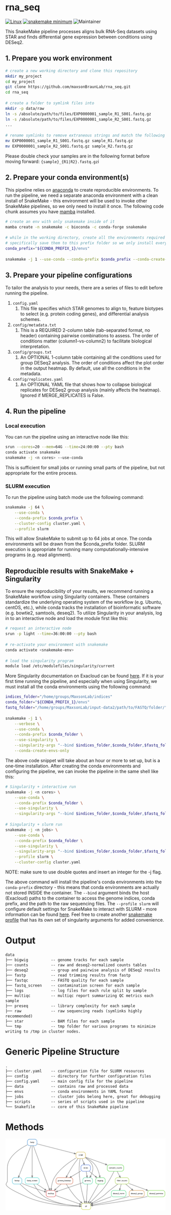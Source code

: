 # rna_seq

[![Linux](https://svgshare.com/i/Zhy.svg)](https://svgshare.com/i/Zhy.svg)
[![snakemake minimum](https://img.shields.io/badge/snakemake->=5.32-<COLOR>.svg)](https://shields.io/)
![Maintainer](https://img.shields.io/badge/maintainer-gartician-blue)

This SnakeMake pipeline processes aligns bulk RNA-Seq datasets using STAR and finds differential gene expression between conditions using DESeq2. 

## 1. Prepare you work environment

```bash
# create a new working directory and clone this repository
mkdir my_project
cd my_project
git clone https://github.com/maxsonBraunLab/rna_seq.git
cd rna_seq

# create a folder to symlink files into
mkdir -p data/raw
ln -s /absolute/path/to/files/EXP0000001_sample_R1_S001.fastq.gz
ln -s /absolute/path/to/files/EXP0000001_sample_R2_S001.fastq.gz
...

# rename symlinks to remove extraneous strings and match the following format:  {sample}_{R1|R2}.fastq.gz
mv EXP0000001_sample_R1_S001.fastq.gz sample_R1.fastq.gz
mv EXP0000001_sample_R2_S001.fastq.gz sample_R2.fastq.gz
```

Please double check your samples are in the following format before moving forward: `{sample}_{R1|R2}.fastq.gz`i

## 2. Prepare your conda environment(s)

This pipeline relies on [anaconda](https://www.anaconda.com/) to create reproducible environments. To run the pipeline, we need a separate anaconda environment with a clean install of SnakeMake - this environment will be used to invoke other SnakeMake pipelines, so we only need to install it once. The following code chunk assumes you have [mamba](https://github.com/mamba-org/mamba) installed.

```bash
# create an env with only snakemake inside of it
mamba create -n snakemake -c bioconda -c conda-forge snakemake

# while in the working directory, create all the environments required in the pipeline.
# specifically save them to this prefix folder so we only install everything once.
conda_prefix="${CONDA_PREFIX_1}/envs"

snakemake -j 1 --use-conda --conda-prefix $conda_prefix --conda-create-envs-only
```

## 3. Prepare your pipeline configurations

To tailor the analysis to your needs, there are a series of files to edit before running the pipeline. 

1. `config.yaml`
   1. This file specifies which STAR genomes to align to, feature biotypes to select (e.g. protein coding genes), and differential analysis schemes. 
2. `config/metadata.txt`
   1. This is a REQUIRED 2-column table (tab-separated format, no header) containing pairwise combinations to assess. The order of conditions matter (column1-vs-column2) to facilitate biological interpretation. 
3. `config/groups.txt`
   1. An OPTIONAL 1-column table containing all the conditions used for group DESeq2 analysis. The order of conditions affect the plot order in the output heatmap. By default, use all the conditions in the metadata.
4. `config/replicates.yaml`
   1. An OPTIONAL YAML file that shows how to collapse biological replicates for DESeq2 group analysis (mainly affects the heatmap). Ignored if MERGE_REPLICATES is False.

## 4. Run the pipeline

### Local execution

You can run the pipeline using an interactive node like this:

```bash
srun --cores=20 --mem=64G --time=24:00:00 --pty bash
conda activate snakemake
snakemake -j <n cores> --use-conda
```

This is sufficient for small jobs or running small parts of the pipeline, but not appropriate for the entire process.

### SLURM execution

To run the pipeline using batch mode use the following command:

```bash
snakemake -j 64 \
	--use-conda \
	--conda-prefix $conda_prefix \
	--cluster-config cluster.yaml \
	--profile slurm 
```

This will allow SnakeMake to submit up to 64 jobs at once. The conda environments will be drawn from the $conda_prefix folder.  SLURM execution is appropriate for running many computationally-intensive programs (e.g. read alignment).

## Reproducible results with SnakeMake + Singularity

To ensure the reproducibility of your results, we  recommend running a SnakeMake workflow using Singularity containers.  These containers standardize the underlying operating system of the  workflow (e.g. Ubuntu, centOS, etc.), while conda tracks the  installation of bioinformatic software (e.g. bowtie2, samtools, deseq2). To utilize Singularity in your analysis, log in to an interactive node  and load the module first like this:

```bash
# request an interactive node
srun -p light --time=36:00:00 --pty bash

# re-activate your environment with snakemake
conda activate <snakemake-env>

# load the singularity program
module load /etc/modulefiles/singularity/current
```

More Singularity documentation on Exacloud can be found [here](https://wiki.ohsu.edu/display/ACC/Exacloud%3A+Singularity). If it is your first time running the pipeline, and especially when  using Singularity, we must install all the conda environments using the  following command:

```bash
indices_folder="/home/groups/MaxsonLab/indices"
conda_folder="${CONDA_PREFIX_1}/envs"
fastq_folder="/home/groups/MaxsonLab/input-data2/path/to/FASTQ/folder/"

snakemake -j 1 \
	--verbose \
	--use-conda \
	--conda-prefix $conda_folder \
	--use-singularity \
	--singularity-args "--bind $indices_folder,$conda_folder,$fastq_folder" \
	--conda-create-envs-only
```

The above code snippet will take about an hour or more to  set up, but is a one-time installation. After creating the conda  environments and configuring the pipeline, we can invoke the pipeline in the same shell like this:

```bash
# Singularity + interactive run
snakemake -j <n cores> \
	--use-conda \
	--conda-prefix $conda_folder \
	--use-singularity \
	--singularity-args "--bind $indices_folder,$conda_folder,$fastq_folder"

# Singularity + slurm run
snakemake -j <n jobs> \
	--use-conda \
	--conda-prefix $conda_folder \
	--use-singularity \
	--singularity-args "--bind $indices_folder,$conda_folder,$fastq_folder" \
	--profile slurm \
	--cluster-config cluster.yaml
```

NOTE: make sure to use double quotes and insert an integer for the -j flag.

The above command will install the pipeline's conda environments into the `conda-prefix` directory - this means that conda environments are actually not stored INSIDE the container. The `--bind` argument binds the host (Exacloud) paths to the container to access the genome indices, conda prefix, and the path to the raw sequencing files. The `--profile slurm` will configure default settings for SnakeMake to interact with SLURM - more information can be found [here](https://github.com/maxsonBraunLab/slurm). Feel free to create another [snakemake profile](https://wiki.ohsu.edu/display/ACC/Exacloud%3A+Singularity) that has its own set of singularity arguments for added convenience.

# Output

```
data
├── bigwig			-- genome tracks for each sample
├── counts			-- raw and deseq2-normalized counts tables
├── deseq2			-- group and pairwise analysis of DESeq2 results
├── fastp			-- read trimming results from fastp
├── fastqc			-- FASTQ quality for each sample
├── fastq_screen	-- contamination screen for each sample
├── logs			-- log files for each rule split by sample
├── multiqc			-- multiqc report summarizing QC metrics each sample
├── preseq			-- library complexity for each sample
├── raw				-- raw sequencing reads (symlinks highly recommended)
├── star			-- BAM files for each sample
└── tmp				-- tmp folder for various programs to minimize writing to /tmp in cluster nodes.
```

# Generic Pipeline Structure

```
.
├── cluster.yaml	-- configuration file for SLURM resources
├── config			-- directory for further configuration files
├── config.yaml		-- main config file for the pipeline
├── data			-- contains raw and processed data
├── envs			-- conda environments in YAML format
├── jobs			-- cluster jobs belong here, great for debugging
├── scripts			-- series of scripts used in the pipeline
└── Snakefile		-- core of this SnakeMake pipeline
```

# Methods

![](config/rulegraph.svg)
